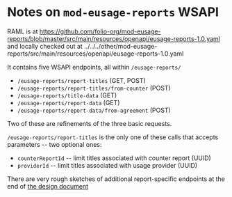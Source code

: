 # Notes on `mod-eusage-reports` WSAPI

RAML is at https://github.com/folio-org/mod-eusage-reports/blob/master/src/main/resources/openapi/eusage-reports-1.0.yaml
          and locally checked out at ../../../other/mod-eusage-reports/src/main/resources/openapi/eusage-reports-1.0.yaml

It contains five WSAPI endpoints, all within `/eusage-reports/`

* `/eusage-reports/report-titles` (GET, POST)
* `/eusage-reports/report-titles/from-counter` (POST)
* `/eusage-reports/title-data` (GET)
* `/eusage-reports/report-data` (GET)
* `/eusage-reports/report-data/from-agreement` (POST)

Two of these are refinements of the three basic requests.

`/eusage-reports/report-titles` is the only one of these calls that accepts parameters -- two optional ones:
* `counterReportId` -- limit titles associated with counter report (UUID)
* `providerId` -- limit titles associated with usage provider (UUID)

There are very rough sketches of additional report-specific endpoints at the end of [the design document](https://docs.google.com/document/d/13Ws0CSigJdmPs8tdqcG3R4FQc_WdaYSyslUjhqWTEHU/edit#heading=h.xh7pdolhotgy)

